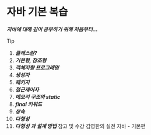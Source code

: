 # 자바 기본 복습 

***자바에 대해 깊이 공부하기 위해 처음부터...*** 

> [!TIP]
>
> 1. ***클래스란?***
> 2. ***기본형, 참조형***
> 3. ***객체지향 프로그래밍***
> 4. ***생성자***
> 5. ***패키지***
> 6. ***접근제어자***
> 7. ***메모리 구조와 static***
> 8. ***final 키워드***
> 9. ***상속***
> 10. ***다형성***
> 11. ***다형성 과 설계 방법***
>     참고 및 수강
>     김영한의 실전 자바 - 기본편

